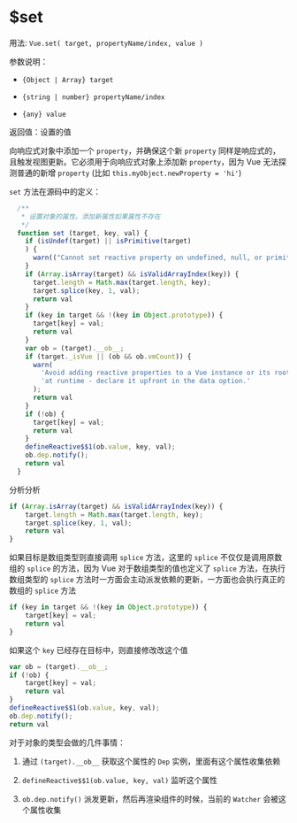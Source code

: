 # $set

用法: `Vue.set( target, propertyName/index, value )`

参数说明：

- `{Object | Array} target`

- `{string | number} propertyName/index`

- `{any} value`

返回值：设置的值

向响应式对象中添加一个 `property`，并确保这个新 `property` 同样是响应式的，且触发视图更新。它必须用于向响应式对象上添加新 `property`，因为 Vue 无法探测普通的新增 `property` (比如 `this.myObject.newProperty = 'hi'`)

`set` 方法在源码中的定义：

```js
  /**
   * 设置对象的属性。添加新属性如果属性不存在
   */
  function set (target, key, val) {
    if (isUndef(target) || isPrimitive(target)
    ) {
      warn(("Cannot set reactive property on undefined, null, or primitive value: " + ((target))));
    }
    if (Array.isArray(target) && isValidArrayIndex(key)) {
      target.length = Math.max(target.length, key);
      target.splice(key, 1, val);
      return val
    }
    if (key in target && !(key in Object.prototype)) {
      target[key] = val;
      return val
    }
    var ob = (target).__ob__;
    if (target._isVue || (ob && ob.vmCount)) {
      warn(
        'Avoid adding reactive properties to a Vue instance or its root $data ' +
        'at runtime - declare it upfront in the data option.'
      );
      return val
    }
    if (!ob) {
      target[key] = val;
      return val
    }
    defineReactive$$1(ob.value, key, val);
    ob.dep.notify();
    return val
  }
```

分析分析

```js
if (Array.isArray(target) && isValidArrayIndex(key)) {
    target.length = Math.max(target.length, key);
    target.splice(key, 1, val);
    return val
}
```

如果目标是数组类型则直接调用 `splice` 方法，这里的 `splice` 不仅仅是调用原数组的 `splice` 的方法，因为 Vue 对于数组类型的值也定义了 `splice` 方法，在执行数组类型的 `splice` 方法时一方面会主动派发依赖的更新，一方面也会执行真正的数组的 `splice` 方法

```js
if (key in target && !(key in Object.prototype)) {
    target[key] = val;
    return val
}
```

如果这个 `key` 已经存在目标中，则直接修改改这个值

```js
var ob = (target).__ob__;
if (!ob) {
    target[key] = val;
    return val
}
defineReactive$$1(ob.value, key, val);
ob.dep.notify();
return val
```

对于对象的类型会做的几件事情：

1. 通过 `(target).__ob__` 获取这个属性的 `Dep` 实例，里面有这个属性收集依赖

2. `defineReactive$$1(ob.value, key, val)` 监听这个属性

3. `ob.dep.notify()` 派发更新，然后再渲染组件的时候，当前的 `Watcher` 会被这个属性收集